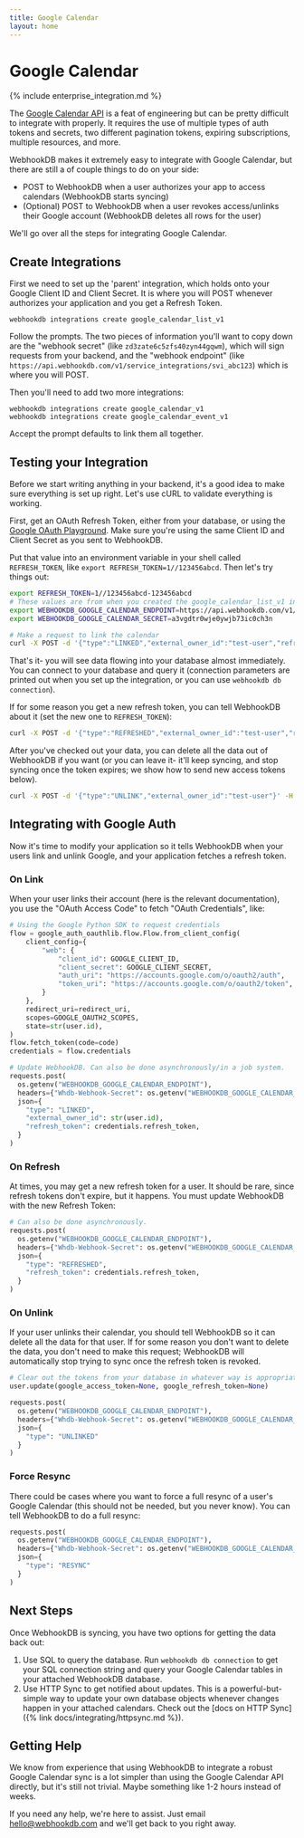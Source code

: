 ```yaml
---
title: Google Calendar
layout: home
---
```


# Google Calendar

{% include enterprise_integration.md %}

The [Google Calendar API](https://developers.google.com/calendar/api/guides/overview)
is a feat of engineering but can be pretty difficult to integrate with properly.
It requires the use of multiple types of auth tokens and secrets,
two different pagination tokens, expiring subscriptions, multiple resources, and more.

WebhookDB makes it extremely easy to integrate with Google Calendar,
but there are still a of couple things to do on your side:

- POST to WebhookDB when a user authorizes your app to access calendars (WebhookDB starts syncing)
- (Optional) POST to WebhookDB when a user revokes access/unlinks their Google account
  (WebhookDB deletes all rows for the user)

We'll go over all the steps for integrating Google Calendar.

## Create Integrations

First we need to set up the 'parent' integration,
which holds onto your Google Client ID and Client Secret.
It is where you will POST whenever authorizes your application
and you get a Refresh Token.

    webhookdb integrations create google_calendar_list_v1

Follow the prompts. The two pieces of information you'll want to copy down
are the "webhook secret" (like `zd3zate6c5zfs40zyn44gqwm`), which will sign requests from your backend,
and the "webhook endpoint" (like `https://api.webhookdb.com/v1/service_integrations/svi_abc123`)
which is where you will POST.

Then you'll need to add two more integrations:

    webhookdb integrations create google_calendar_v1
    webhookdb integrations create google_calendar_event_v1

Accept the prompt defaults to link them all together.

## Testing your Integration

Before we start writing anything in your backend, it's a good idea to make sure everything is set up right.
Let's use cURL to validate everything is working.

First, get an OAuth Refresh Token, either from your database,
or using the [Google OAuth Playground](https://developers.google.com/oauthplayground/).
Make sure you're using the same Client ID and Client Secret as you sent to WebhookDB.

Put that value into an environment variable in your shell called `REFRESH_TOKEN`,
like `export REFRESH_TOKEN=1//123456abcd`.
Then let's try things out:

```bash
export REFRESH_TOKEN=1//123456abcd-123456abcd
# These values are from when you created the google_calendar_list_v1 integration, as above
export WEBHOOKDB_GOOGLE_CALENDAR_ENDPOINT=https://api.webhookdb.com/v1/service_integrations/svi_alaxblg5llvxb2morb9hw4xs2
export WEBHOOKDB_GOOGLE_CALENDAR_SECRET=a3vgdtr0wje0ywjb73ic0ch3n

# Make a request to link the calendar
curl -X POST -d '{"type":"LINKED","external_owner_id":"test-user","refresh_token":"'"${REFRESH_TOKEN}"'"}' -H "Whdb-Webhook-Secret: ${WEBHOOKDB_GOOGLE_CALENDAR_SECRET}" -H "Content-Type: application/json" "${WEBHOOKDB_GOOGLE_CALENDAR_ENDPOINT}"
```

That's it- you will see data flowing into your database almost immediately.
You can connect to your database and query it (connection parameters are printed out
when you set up the integration, or you can use `webhookdb db connection`).

If for some reason you get a new refresh token, you can tell WebhookDB about it
(set the new one to `REFRESH_TOKEN`):

```bash
curl -X POST -d '{"type":"REFRESHED","external_owner_id":"test-user","refresh_token":"'"${REFRESH_TOKEN}"'"}' -H "Whdb-Webhook-Secret: ${WEBHOOKDB_GOOGLE_CALENDAR_SECRET}" -H "Content-Type: application/json" "${WEBHOOKDB_GOOGLE_CALENDAR_ENDPOINT}"
```

After you've checked out your data, you can delete all the data out of WebhookDB
if you want (or you can leave it- it'll keep syncing, and stop syncing once the token expires;
we show how to send new access tokens below).

```bash
curl -X POST -d '{"type":"UNLINK","external_owner_id":"test-user"}' -H "Whdb-Webhook-Secret: ${WEBHOOKDB_GOOGLE_CALENDAR_SECRET}" -H "Content-Type: application/json" "${WEBHOOKDB_GOOGLE_CALENDAR_ENDPOINT}"
```

## Integrating with Google Auth

Now it's time to modify your application so it tells WebhookDB when
your users link and unlink Google, and your application fetches a refresh token.

### On Link

When your user links their account (here is the relevant documentation),
you use the "OAuth Access Code" to fetch "OAuth Credentials", like:

```python
# Using the Google Python SDK to request credentials
flow = google_auth_oauthlib.flow.Flow.from_client_config(
    client_config={
        "web": {
            "client_id": GOOGLE_CLIENT_ID,
            "client_secret": GOOGLE_CLIENT_SECRET,
            "auth_uri": "https://accounts.google.com/o/oauth2/auth",
            "token_uri": "https://accounts.google.com/o/oauth2/token",
        }
    },
    redirect_uri=redirect_uri,
    scopes=GOOGLE_OAUTH2_SCOPES,
    state=str(user.id),
)
flow.fetch_token(code=code)
credentials = flow.credentials

# Update WebhookDB. Can also be done asynchronously/in a job system.
requests.post(
  os.getenv("WEBHOOKDB_GOOGLE_CALENDAR_ENDPOINT"),
  headers={"Whdb-Webhook-Secret": os.getenv("WEBHOOKDB_GOOGLE_CALENDAR_SECRET")},
  json={
    "type": "LINKED", 
    "external_owner_id": str(user.id),
    "refresh_token": credentials.refresh_token,
  }
)
```

### On Refresh

At times, you may get a new refresh token for a user.
It should be rare, since refresh tokens don't expire, but it happens.
You must update WebhookDB with the new Refresh Token:

```python
# Can also be done asynchronously.
requests.post(
  os.getenv("WEBHOOKDB_GOOGLE_CALENDAR_ENDPOINT"),
  headers={"Whdb-Webhook-Secret": os.getenv("WEBHOOKDB_GOOGLE_CALENDAR_SECRET")},
  json={
    "type": "REFRESHED",
    "refresh_token": credentials.refresh_token,
  }
)
```

### On Unlink

If your user unlinks their calendar, you should tell WebhookDB so it can delete all the data for that user.
If for some reason you don't want to delete the data, you don't need to make this request;
WebhookDB will automatically stop trying to sync once the refresh token is revoked.

```python
# Clear out the tokens from your database in whatever way is appropriate.
user.update(google_access_token=None, google_refresh_token=None)

requests.post(
  os.getenv("WEBHOOKDB_GOOGLE_CALENDAR_ENDPOINT"),
  headers={"Whdb-Webhook-Secret": os.getenv("WEBHOOKDB_GOOGLE_CALENDAR_SECRET")},
  json={
    "type": "UNLINKED"
  }
)
```

### Force Resync

There could be cases where you want to force a full resync of a user's Google Calendar
(this should not be needed, but you never know).
You can tell WebhookDB to do a full resync:

```python
requests.post(
  os.getenv("WEBHOOKDB_GOOGLE_CALENDAR_ENDPOINT"),
  headers={"Whdb-Webhook-Secret": os.getenv("WEBHOOKDB_GOOGLE_CALENDAR_SECRET")},
  json={
    "type": "RESYNC"
  }
)
```

## Next Steps

Once WebhookDB is syncing, you have two options for getting the data back out:

1. Use SQL to query the database. Run `webhookdb db connection` to get your SQL connection string
   and query your Google Calendar tables in your attached WebhookDB database.
2. Use HTTP Sync to get notified about updates.
   This is a powerful-but-simple way to update your own database objects
   whenever changes happen in your attached calendars.
   Check out the [docs on HTTP Sync]({% link docs/integrating/httpsync.md %}).

## Getting Help

We know from experience that using WebhookDB to integrate a robust Google Calendar sync
is a lot simpler  than using the Google Calendar API directly, but it's still not trivial.
Maybe something like 1-2 hours instead of weeks.

If you need any help, we're here to assist. Just email [hello@webhookdb.com](mailto:hello@webhookdb.com)
and we'll get back to you right away.
